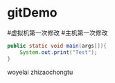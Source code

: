 # gitDemo
#虚拟机第一次修改
#主机第一次修改
```java
public static void main(args[]){
	System.out.print("Test");
}
```
woyelai
zhizaochongtu

